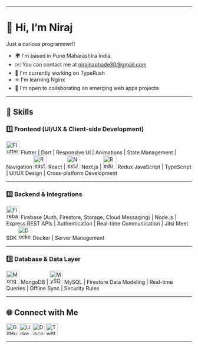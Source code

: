 ***

# 👋 Hi, I’m Niraj

Just a curious programmer!!
* 🌍  I'm based in Pune Maharashtra India.
* ✉️  You can contact me at nirajnaphade30@gmail.com
* 👾 I'm currently working on TypeRush
* ✳️  I'm learning Nginx
* 🤝  I'm open to collaborating on emerging web apps projects

***

## 🚀 Skills

### 1️⃣ Frontend (UI/UX & Client-side Development)
<a href="https://flutter.dev/" target="_blank" rel="noreferrer"><img src="https://raw.githubusercontent.com/danielcranney/readme-generator/main/public/icons/skills/flutter-colored.svg" width="36" height="36" alt="Flutter" /></a>
Flutter | Dart | Responsive UI | Animations | State Management | Navigation
<a href="https://reactjs.org/" target="_blank" rel="noreferrer"><img src="https://raw.githubusercontent.com/danielcranney/readme-generator/main/public/icons/skills/react-colored.svg" width="36" height="36" alt="React" /></a>
React | <a href="https://nextjs.org/docs" target="_blank" rel="noreferrer"><img src="https://raw.githubusercontent.com/danielcranney/readme-generator/main/public/icons/skills/nextjs-colored.svg" width="36" height="36" alt="NextJs" /></a> Next.js | <a href="https://redux.js.org/" target="_blank" rel="noreferrer"><img src="https://raw.githubusercontent.com/danielcranney/readme-generator/main/public/icons/skills/redux-colored.svg" width="36" height="36" alt="Redux" /></a> Redux
JavaScript | TypeScript | UI/UX Design | Cross-platform Development
***

### 2️⃣ Backend & Integrations
<a href="https://firebase.google.com/" target="_blank" rel="noreferrer"><img src="https://cdn.simpleicons.org/firebase" width="36" height="36" alt="Firebase" /></a>
Firebase (Auth, Firestore, Storage, Cloud Messaging) | Node.js | Express
REST APIs | Authentication | Real-time Communication | Jitsi Meet SDK
<a href="https://www.docker.com/" target="_blank" rel="noreferrer"><img src="https://raw.githubusercontent.com/danielcranney/readme-generator/main/public/icons/skills/docker-colored.svg" width="36" height="36" alt="Docker"/></a> Docker | Server Management
***

### 3️⃣ Database & Data Layer
<a href="https://www.mongodb.com/" target="_blank" rel="noreferrer"><img src="https://raw.githubusercontent.com/danielcranney/readme-generator/main/public/icons/skills/mongodb-colored.svg" width="36" height="36" alt="MongoDB" /></a>
MongoDB | <a href="https://www.mysql.com/" target="_blank" rel="noreferrer"><img src="https://raw.githubusercontent.com/danielcranney/readme-generator/main/public/icons/skills/mysql-colored.svg" width="36" height="36" alt="MySQL" /></a> MySQL | Firestore
Data Modeling | Real-time Queries | Offline Sync | Security Rules

***

## 🌐 Connect with Me
<a href="https://github.com/NeerajsGithub" target="_blank" rel="noreferrer"><img src="https://cdn.simpleicons.org/github" width="32" height="32" alt="GitHub" /></a>
<a href="https://www.linkedin.com/in/NirajNaphade" target="_blank" rel="noreferrer"><img src="https://cdn.simpleicons.org/linkedin" width="32" height="32" alt="LinkedIn" /></a>
<a href="https://discord.com/users/ultron890" target="_blank" rel="noreferrer"><img src="https://cdn.simpleicons.org/discord" width="32" height="32" alt="Discord" /></a>
<a href="https://www.x.com/NeerajNaphade" target="_blank" rel="noreferrer"><img src="https://cdn.simpleicons.org/twitter" width="32" height="32" alt="Twitter" /></a>
***

